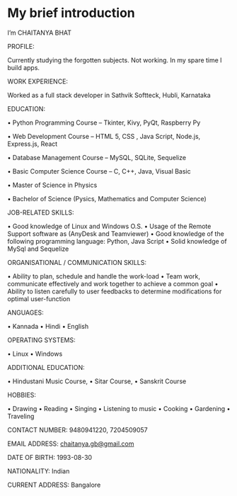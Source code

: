 # My brief introduction

I’m CHAITANYA BHAT

PROFILE:

Currently studying the forgotten subjects. Not working. In my spare time I build apps.

WORK EXPERIENCE:

Worked as a full stack developer in Sathvik Softteck, Hubli, Karnataka

EDUCATION:

• Python Programming Course – Tkinter, Kivy, PyQt, Raspberry Py

• Web Development Course – HTML 5, CSS , Java Script, Node.js, Express.js, React

• Database Management Course – MySQL, SQLite, Sequelize

• Basic Computer Science Course – C, C++, Java, Visual Basic

• Master of Science in Physics

• Bachelor of Science (Pysics, Mathematics and Computer Science)

JOB-RELATED SKILLS:

• Good knowledge of Linux and Windows O.S.
• Usage of the Remote Support software as (AnyDesk and Teamviewer)
• Good knowledge of the following programming language: Python, Java Script
• Solid knowledge of MySql and Sequelize 

ORGANISATIONAL / COMMUNICATION SKILLS:

• Ability to plan, schedule and handle​ the work-load 
• Team work, communicate effectively and work together to achieve a common goal
• Ability to listen carefully to user feedbacks to determine modifications for optimal user-function

ANGUAGES:

• Kannada • Hindi • English

OPERATING SYSTEMS:

• Linux • Windows

ADDITIONAL EDUCATION:

• Hindustani Music Course, • Sitar Course, • Sanskrit Course

HOBBIES:

• Drawing • Reading • Singing • Listening to music • Cooking • Gardening • Traveling

CONTACT NUMBER: 9480941220, 7204509057

EMAIL ADDRESS: chaitanya.gb@gmail.com

DATE OF BIRTH: 1993-08-30

NATIONALITY: Indian

CURRENT ADDRESS: Bangalore
